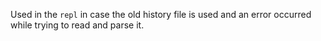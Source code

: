 
Used in the `repl` in case the old history file is used and an error occurred
while trying to read and parse it.

<a id="ERR_INVALID_REPL_TYPE"></a>
